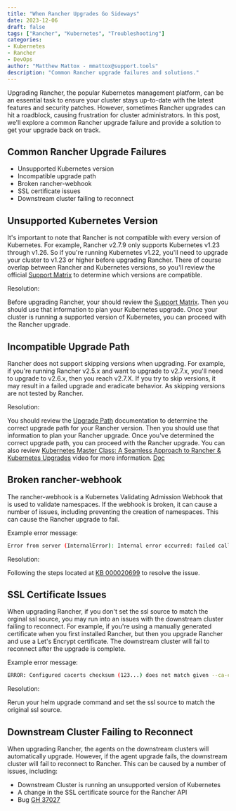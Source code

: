```yaml
---
title: "When Rancher Upgrades Go Sideways"
date: 2023-12-06
draft: false
tags: ["Rancher", "Kubernetes", "Troubleshooting"]
categories:
- Kubernetes
- Rancher
- DevOps
author: "Matthew Mattox - mmattox@support.tools"
description: "Common Rancher upgrade failures and solutions."
---
```


Upgrading Rancher, the popular Kubernetes management platform, can be an essential task to ensure your cluster stays up-to-date with the latest features and security patches. However, sometimes Rancher upgrades can hit a roadblock, causing frustration for cluster administrators. In this post, we'll explore a common Rancher upgrade failure and provide a solution to get your upgrade back on track.

## Common Rancher Upgrade Failures

- Unsupported Kubernetes version
- Incompatible upgrade path
- Broken rancher-webhook
- SSL certificate issues
- Downstream cluster failing to reconnect

## Unsupported Kubernetes Version

It's important to note that Rancher is not compatible with every version of Kubernetes. For example, Rancher v2.7.9 only supports Kubernetes v1.23 through v1.26. So if you're running Kubernetes v1.22, you'll need to upgrade your cluster to v1.23 or higher before upgrading Rancher. There of course overlap between Rancher and Kubernetes versions, so you'll review the official [Support Matrix](https://www.suse.com/suse-rancher/support-matrix/all-supported-versions/) to determine which versions are compatible.

Resolution:

Before upgrading Rancher, your should review the [Support Matrix](https://www.suse.com/suse-rancher/support-matrix/all-supported-versions/). Then you should use that information to plan your Kubernetes upgrade. Once your cluster is running a supported version of Kubernetes, you can proceed with the Rancher upgrade.

## Incompatible Upgrade Path

Rancher does not support skipping versions when upgrading. For example, if you're running Rancher v2.5.x and want to upgrade to v2.7.x, you'll need to upgrade to v2.6.x, then you reach v2.7.X. If you try to skip versions, it may result in a failed upgrade and eradicate behavior. As skipping versions are not tested by Rancher.

Resolution:

You should review the [Upgrade Path](https://rancher.com/docs/rancher/v2.7/en/upgrades/upgrades/) documentation to determine the correct upgrade path for your Rancher version. Then you should use that information to plan your Rancher upgrade. Once you've determined the correct upgrade path, you can proceed with the Rancher upgrade. You can also review [Kubernetes Master Class: A Seamless Approach to Rancher & Kubernetes Upgrades](https://www.youtube.com/watch?v=d8kS8y8cLq4) video for more information. [Doc](https://github.com/mattmattox/Kubernetes-Master-Class/tree/main/rancher-k8s-upgrades)

## Broken rancher-webhook

The rancher-webhook is a Kubernetes Validating Admission Webhook that is used to validate namespaces. If the webhook is broken, it can cause a number of issues, including preventing the creation of namespaces. This can cause the Rancher upgrade to fail.

Example error message:

```bash
Error from server (InternalError): Internal error occurred: failed calling webhook "rancher.cattle.io.namespaces.create-non-kubesystem": failed to call webhook: Post "https://rancher-webhook.cattle-system.svc:443/v1/webhook/validation/namespaces?timeout=10s": Address is not allowed
```

Resolution:

Following the steps located at [KB 000020699](https://www.suse.com/support/kb/doc/?id=000020699) to resolve the issue.

## SSL Certificate Issues

When upgrading Rancher, if you don't set the ssl source to match the orginal ssl source, you may run into an issues with the downstream cluster failing to reconnect. For example, if you're using a manually generated certificate when you first installed Rancher, but then you upgrade Rancher and use a Let's Encrypt certificate. The downstream cluster will fail to reconnect after the upgrade is complete.

Example error message:

```bash
ERROR: Configured cacerts checksum (123...) does not match given --ca-checksum (456...)
```

Resolution:

Rerun your helm upgrade command and set the ssl source to match the original ssl source.

## Downstream Cluster Failing to Reconnect

When upgrading Rancher, the agents on the downstream clusters will automatically upgrade. However, if the agent upgrade fails, the downstream cluster will fail to reconnect to Rancher. This can be caused by a number of issues, including:

- Downstream Cluster is running an unsupported version of Kubernetes
- A change in the SSL certificate source for the Rancher API
- Bug [GH 37027](https://github.com/rancher/rancher/issues/37027)
